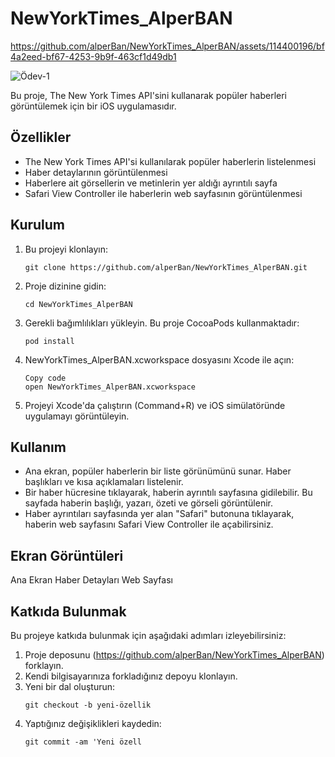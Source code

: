 
# NewYorkTimes_AlperBAN


https://github.com/alperBan/NewYorkTimes_AlperBAN/assets/114400196/bf4a2eed-bf67-4253-9b9f-463cf1d49db1


![Ödev-1](https://github.com/alperBan/NewYorkTimes_AlperBAN/assets/114400196/a8f0229c-adea-40ab-b57e-f2dbce025847)


 Bu proje, The New York Times API'sini kullanarak popüler haberleri görüntülemek için bir iOS uygulamasıdır.

## Özellikler

- The New York Times API'si kullanılarak popüler haberlerin listelenmesi
- Haber detaylarının görüntülenmesi
- Haberlere ait görsellerin ve metinlerin yer aldığı ayrıntılı sayfa
- Safari View Controller ile haberlerin web sayfasının görüntülenmesi

## Kurulum

1. Bu projeyi klonlayın:
   ```shell
   git clone https://github.com/alperBan/NewYorkTimes_AlperBAN.git
2. Proje dizinine gidin:
   ```shell
   cd NewYorkTimes_AlperBAN

3. Gerekli bağımlılıkları yükleyin. Bu proje CocoaPods kullanmaktadır:
    ```shell
    pod install
4. NewYorkTimes_AlperBAN.xcworkspace dosyasını Xcode ile açın:
    ```shell
    Copy code
    open NewYorkTimes_AlperBAN.xcworkspace

 5. Projeyi Xcode'da çalıştırın (Command+R) ve iOS simülatöründe uygulamayı görüntüleyin.


 ## Kullanım

- Ana ekran, popüler haberlerin bir liste görünümünü sunar. Haber başlıkları ve kısa açıklamaları listelenir.
- Bir haber hücresine tıklayarak, haberin ayrıntılı sayfasına gidilebilir. Bu sayfada haberin başlığı, yazarı, özeti ve görseli görüntülenir.
- Haber ayrıntıları sayfasında yer alan "Safari" butonuna tıklayarak, haberin web sayfasını Safari View Controller ile açabilirsiniz.


## Ekran Görüntüleri 

Ana Ekran
Haber Detayları
Web Sayfası

## Katkıda Bulunmak

Bu projeye katkıda bulunmak için aşağıdaki adımları izleyebilirsiniz:

1. Proje deposunu (https://github.com/alperBan/NewYorkTimes_AlperBAN) forklayın.
2. Kendi bilgisayarınıza forkladığınız depoyu klonlayın.
3. Yeni bir dal oluşturun:
   ```shell
   git checkout -b yeni-özellik
4. Yaptığınız değişiklikleri kaydedin:
   ```shell
   git commit -am 'Yeni özell



